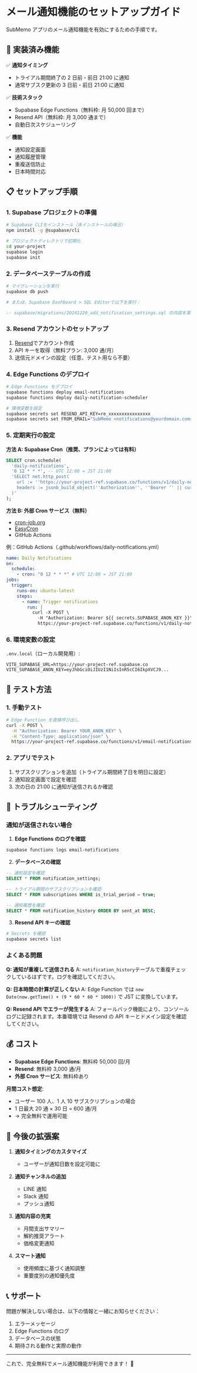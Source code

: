 # メール通知機能のセットアップガイド

SubMemo アプリのメール通知機能を有効にするための手順です。

## 🚀 実装済み機能

✅ **通知タイミング**

- トライアル期間終了の 2 日前・前日 21:00 に通知
- 通常サブスク更新の 3 日前・前日 21:00 に通知

✅ **技術スタック**

- Supabase Edge Functions（無料枠: 月 50,000 回まで）
- Resend API（無料枠: 月 3,000 通まで）
- 自動日次スケジューリング

✅ **機能**

- 通知設定画面
- 通知履歴管理
- 重複送信防止
- 日本時間対応

## 📋 セットアップ手順

### 1. Supabase プロジェクトの準備

```bash
# Supabase CLIをインストール（未インストールの場合）
npm install -g @supabase/cli

# プロジェクトディレクトリで初期化
cd your-project
supabase login
supabase init
```

### 2. データベーステーブルの作成

```bash
# マイグレーションを実行
supabase db push

# または、Supabase Dashboard > SQL Editorで以下を実行：
```

```sql
-- supabase/migrations/20241220_add_notification_settings.sql の内容を実行
```

### 3. Resend アカウントのセットアップ

1. [Resend](https://resend.com/)でアカウント作成
2. API キーを取得（無料プラン: 3,000 通/月）
3. 送信元ドメインの設定（任意、テスト用なら不要）

### 4. Edge Functions のデプロイ

```bash
# Edge Functions をデプロイ
supabase functions deploy email-notifications
supabase functions deploy daily-notification-scheduler

# 環境変数を設定
supabase secrets set RESEND_API_KEY=re_xxxxxxxxxxxxxxxx
supabase secrets set FROM_EMAIL="SubMemo <notifications@yourdomain.com>"
```

### 5. 定期実行の設定

**方法 A: Supabase Cron（推奨、プランによっては有料）**

```sql
SELECT cron.schedule(
  'daily-notifications',
  '0 12 * * *', -- UTC 12:00 = JST 21:00
  'SELECT net.http_post(
    url := ''https://your-project-ref.supabase.co/functions/v1/daily-notification-scheduler'',
    headers := jsonb_build_object(''Authorization'', ''Bearer '' || current_setting(''app.settings.service_role_key''))
  )'
);
```

**方法 B: 外部 Cron サービス（無料）**

- [cron-job.org](https://cron-job.org/)
- [EasyCron](https://www.easycron.com/)
- GitHub Actions

例：GitHub Actions（.github/workflows/daily-notifications.yml）

```yaml
name: Daily Notifications
on:
  schedule:
    - cron: "0 12 * * *" # UTC 12:00 = JST 21:00
jobs:
  trigger:
    runs-on: ubuntu-latest
    steps:
      - name: Trigger notifications
        run: |
          curl -X POST \
            -H "Authorization: Bearer ${{ secrets.SUPABASE_ANON_KEY }}" \
            https://your-project-ref.supabase.co/functions/v1/daily-notification-scheduler
```

### 6. 環境変数の設定

`.env.local`（ローカル開発用）:

```env
VITE_SUPABASE_URL=https://your-project-ref.supabase.co
VITE_SUPABASE_ANON_KEY=eyJhbGciOiJIUzI1NiIsInR5cCI6IkpXVCJ9...
```

## 🧪 テスト方法

### 1. 手動テスト

```bash
# Edge Function を直接呼び出し
curl -X POST \
  -H "Authorization: Bearer YOUR_ANON_KEY" \
  -H "Content-Type: application/json" \
  https://your-project-ref.supabase.co/functions/v1/email-notifications
```

### 2. アプリでテスト

1. サブスクリプションを追加（トライアル期間終了日を明日に設定）
2. 通知設定画面で設定を確認
3. 次の日の 21:00 に通知が送信されるか確認

## 🔧 トラブルシューティング

### 通知が送信されない場合

1. **Edge Functions のログを確認**

```bash
supabase functions logs email-notifications
```

2. **データベースの確認**

```sql
-- 通知設定を確認
SELECT * FROM notification_settings;

-- トライアル期間のサブスクリプションを確認
SELECT * FROM subscriptions WHERE is_trial_period = true;

-- 通知履歴を確認
SELECT * FROM notification_history ORDER BY sent_at DESC;
```

3. **Resend API キーの確認**

```bash
# Secrets を確認
supabase secrets list
```

### よくある問題

**Q: 通知が重複して送信される**
A: `notification_history`テーブルで重複チェックしているはずです。ログを確認してください。

**Q: 日本時間の計算が正しくない**
A: Edge Function では `new Date(now.getTime() + (9 * 60 * 60 * 1000))` で JST に変換しています。

**Q: Resend API でエラーが発生する**
A: フォールバック機能により、コンソールログに記録されます。本番環境では Resend の API キーとドメイン設定を確認してください。

## 💰 コスト

- **Supabase Edge Functions**: 無料枠 50,000 回/月
- **Resend**: 無料枠 3,000 通/月
- **外部 Cron サービス**: 無料枠あり

**月間コスト想定**:

- ユーザー 100 人、1 人 10 サブスクリプションの場合
- 1 日最大 20 通 × 30 日 = 600 通/月
- → 完全無料で運用可能

## 🚀 今後の拡張案

1. **通知タイミングのカスタマイズ**

   - ユーザーが通知日数を設定可能に

2. **通知チャンネルの追加**

   - LINE 通知
   - Slack 通知
   - プッシュ通知

3. **通知内容の充実**

   - 月間支出サマリー
   - 解約推奨アラート
   - 価格変更通知

4. **スマート通知**
   - 使用頻度に基づく通知調整
   - 重要度別の通知優先度

## 📞 サポート

問題が解決しない場合は、以下の情報と一緒にお知らせください：

1. エラーメッセージ
2. Edge Functions のログ
3. データベースの状態
4. 期待される動作と実際の動作

---

これで、完全無料でメール通知機能が利用できます！ 🎉
